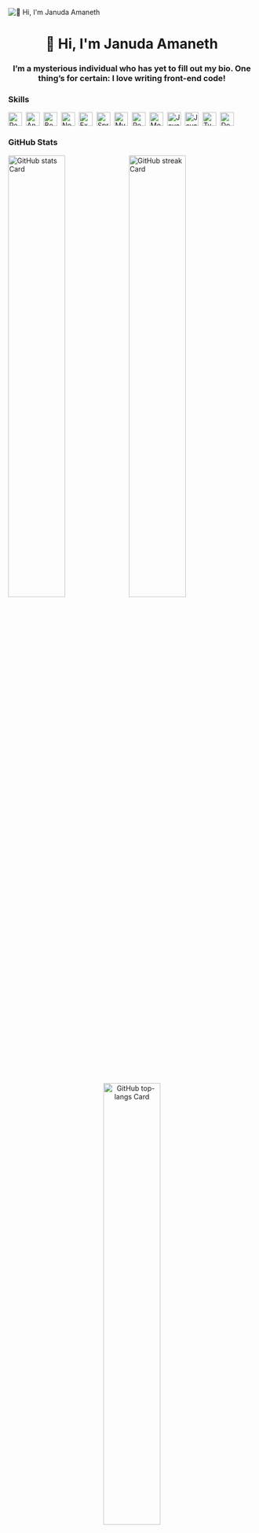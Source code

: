 ![👋 Hi, I'm Januda Amaneth](https://user-images.githubusercontent.com/74038190/219923809-b86dc415-a0c2-4a38-bc88-ad6cf06395a8.gif)

<div id="toc">
  <ul align="center" style="list-style: none">
    <summary>
      <h1>
        👋 Hi, I'm Januda Amaneth
      </h1>
    </summary>
  </ul>
</div>

 **<h3 align="center">I’m a mysterious individual who has yet to fill out my bio. One thing’s for certain: I love writing front-end code!</h3>**

 **<h3 align="left">Skills</h3>**

<div style="display: flex; flex-wrap: wrap; gap: 4px; justify-content: left;"><img src="https://skillicons.dev/icons?i=react" height="28" alt="React" style="margin-right: 4px"> <img src="https://skillicons.dev/icons?i=angular" height="28" alt="Angular" style="margin-right: 4px"> <img src="https://skillicons.dev/icons?i=bootstrap" height="28" alt="Bootstrap" style="margin-right: 4px"> <img src="https://skillicons.dev/icons?i=nodejs" height="28" alt="Node.js" style="margin-right: 4px"> <img src="https://skillicons.dev/icons?i=express" height="28" alt="Express" style="margin-right: 4px"> <img src="https://skillicons.dev/icons?i=spring" height="28" alt="Spring" style="margin-right: 4px"> <img src="https://skillicons.dev/icons?i=mysql" height="28" alt="MySQL" style="margin-right: 4px"> <img src="https://skillicons.dev/icons?i=postgresql" height="28" alt="PostgreSQL" style="margin-right: 4px"> <img src="https://skillicons.dev/icons?i=mongodb" height="28" alt="MongoDB" style="margin-right: 4px"> <img src="https://skillicons.dev/icons?i=java" height="28" alt="Java" style="margin-right: 4px"> <img src="https://skillicons.dev/icons?i=javascript" height="28" alt="JavaScript" style="margin-right: 4px"> <img src="https://skillicons.dev/icons?i=typescript" height="28" alt="TypeScript" style="margin-right: 4px"> <img src="https://skillicons.dev/icons?i=docker" height="28" alt="Docker" style="margin-right: 4px"></div>

 **<h3 align="left">GitHub Stats</h3>**

<p align="left">
  <img width="48%" src="https://github-readme-stats.vercel.app/api?username=JanudaStack&theme=gotham&hide_title=false&hide_rank=false&show_icons=true&include_all_commits=false&count_private=true&line_height=23&hide_border=false&custom_title=My+GitHub+Stats&rank_icon=github&number_format=short&text_bold=false&border_radius=5" alt="GitHub stats Card" />
  <img width="48%" src="https://streak-stats.demolab.com/?user=JanudaStack&theme=gotham&hide_border=false&date_format=M+j%5B%2C+Y%5D&mode=daily&hide_total_contributions=false&hide_current_streak=false&hide_longest_streak=false&card_height=195&border_radius=5&currStreakLabel=orange&fire=orange&ring=orange" alt="GitHub streak Card" />
</p>

<p align="center">
  <img width="48%" src="https://github-readme-stats.vercel.app/api/top-langs?username=JanudaStack&theme=gotham&hide_title=false&layout=compact&langs_count=6&hide_progress=false&card_width=400&hide_border=false&border_radius=5" alt="GitHub top-langs Card" />
</p>

